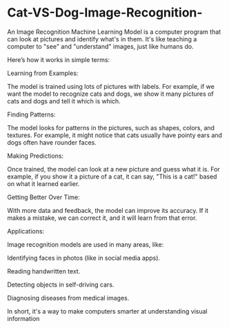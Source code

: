 # Cat-VS-Dog-Image-Recognition-
An Image Recognition Machine Learning Model is a computer program that can look at pictures and identify what's in them. It's like teaching a computer to "see" and "understand" images, just like humans do.

Here’s how it works in simple terms:

Learning from Examples:


The model is trained using lots of pictures with labels. For example, if we want the model to recognize cats and dogs, we show it many pictures of cats and dogs and tell it which is which.

Finding Patterns:

The model looks for patterns in the pictures, such as shapes, colors, and textures. For example, it might notice that cats usually have pointy ears and dogs often have rounder faces.

Making Predictions:

Once trained, the model can look at a new picture and guess what it is. For example, if you show it a picture of a cat, it can say, "This is a cat!" based on what it learned earlier.

Getting Better Over Time:

With more data and feedback, the model can improve its accuracy. If it makes a mistake, we can correct it, and it will learn from that error.

Applications:

Image recognition models are used in many areas, like:

Identifying faces in photos (like in social media apps).

Reading handwritten text.

Detecting objects in self-driving cars.

Diagnosing diseases from medical images.

In short, it's a way to make computers smarter at understanding visual information
